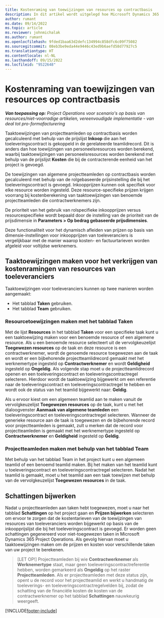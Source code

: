 ```yaml
---
title: Kostenraming van toewijzingen van resources op contractbasis
description: In dit artikel wordt uitgelegd hoe Microsoft Dynamics 365 Project Operations kostenraming berekent van toewijzingen van resources op contractbasis.
author: rumant
ms.date: 09/14/2022
ms.topic: article
ms.reviewer: johnmichalak
ms.author: rumant
ms.openlocfilehash: 9fded1baa63d2defc134994c858dfc6c09f75082
ms.sourcegitcommit: 08eb3be9eda44e9446c43ed9b6aefd58d77927c5
ms.translationtype: HT
ms.contentlocale: nl-NL
ms.lasthandoff: 09/15/2022
ms.locfileid: "9522648"
---
```

# <a name="cost-estimation-of-subcontracted-resource-assignments"></a>Kostenraming van toewijzingen van resources op contractbasis

_**Van toepassing op:** Project Operations voor scenario's op basis van resources/niet-voorradige artikelen, vereenvoudigde implementatie - van deal tot pro-formafacturering_

Taaktoewijzingen van projectteamleden op contractbasis worden gecalculeerd met behulp van de prijslijst **Inkoop** die aan het toeleveringscontract is gekoppeld in de gerelateerde teamlidrecord. Dit is anders dan hoe toewijzingen van personeelsresources worden berekend, waarbij taaktoewijzingen van personeelsresources worden berekend met behulp van de prijslijst **Kosten** die bij de contracterende eenheid van het project is gevoegd. 

De toewijzingen van algemene projectteamleden op contractbasis worden gecalculeerd met behulp van de rolgebaseerde prijsinstelling die bij het toeleveringscontract is gevoegd. Inkoopprijzen kunnen ook specifiek voor elke resource worden ingesteld. Deze resource-specifieke prijzen krijgen voorrang bij kostenberekening van taaktoewijzingen van benoemde projectteamleden die contractwerknemers zijn. 

De prioriteit van het gebruik van rolspecifieke inkoopprijzen versus resourcespecifieke wordt bepaald door de instelling van de prioriteit van de prijsdimensie in **Parameters > Op bedrag gebaseerde prijsdimensies**.

Deze functionaliteit voor het dynamisch afleiden van prijzen op basis van dimensie-instellingen voor inkoopprijzen van toeleveranciers is vergelijkbaar met de manier waarop kosten- en factuurtarieven worden afgeleid voor voltijdse werknemers. 

## <a name="creating-task-assignments-for-getting-cost-estimates-of-subcontractor-resources"></a>Taaktoewijzingen maken voor het verkrijgen van kostenramingen van resources van toeleveranciers

Taaktoewijzingen voor toeleveranciers kunnen op twee manieren worden aangemaakt: 
- Het tabblad **Taken** gebruiken.
- Het tabblad **Team** gebruiken.

### <a name="creating-resources-assignments-using-the-tasks-tab"></a>Resourcetoewijzingen maken met het tabblad Taken
Met de lijst **Resources** in het tabblad **Taken** voor een specifieke taak kunt u een taaktoewijzing maken voor een benoemde resource of een algemene resource. Als u een benoemde resource selecteert uit de vervolgkeuzelijst **Toegewezen resources** op de taak en deze resource is een contractwerknemer, wordt de genoemde resource toegewezen aan de taak en wordt er een bijbehorende projectteamlidrecord gemaakt met het werknemertype ingesteld op **Contractwerknemer** en wordt **Geldigheid** ingesteld op **Ongeldig**. Als volgende stap moet u de projectteamlidrecord openen en een toeleveringscontract en toeleveringscontractregel selecteren. Hierdoor wordt de taaktoewijzing bijgewerkt om een referentie naar de toeleveringscontract en toeleveringscontractregel te hebben en wordt ook de status van het teamlid bijgewerkt naar: **Geldig**.

Als u ervoor kiest om een algemeen teamlid aan te maken vanuit de vervolgkeuzelijst **Toegewezen resources** op de taak, kunt u met het dialoogvenster **Aanmaak van algemene teamleden** een toeleveringscontract en toeleveringscontractregel selecteren. Wanneer de generieke resource aan de taak is toegewezen en de bijbehorende record voor projectteamleden is gemaakt, zult u merken dat de record voor projectteamleden is gemaakt met het werknemertype ingesteld op **Contractwerknemer** en **Geldigheid** ingesteld op **Geldig**.

### <a name="creating-project-team-members-using-the-team-tab"></a>Projectteamleden maken met behulp van het tabblad Team
Met behulp van het tabblad Team in het project kunt u een algemeen teamlid of een benoemd teamlid maken. Bij het maken van het teamlid kunt u toeleveringscontract en toeleveringscontractregel selecteren. Nadat het teamlid is gemaakt, moet u het teamlid aan een taak toewijzen met behulp van de vervolgkeuzelijst **Toegewezen resources** in de taak. 

## <a name="updating-estimates"></a>Schattingen bijwerken
Nadat u projectteamleden aan taken hebt toegewezen, moet u naar het tabblad **Schattingen** op het project gaan en **Prijzen bijwerken** selecteren om ervoor te zorgen dat de kostentarieven van de toewijzingen van resources van toeleveranciers worden bijgewerkt op basis van de inkoopprijslijst die bij het toeleveringscontract is gevoegd. Er worden geen schattingen gegenereerd voor niet-toegewezen taken in Microsoft Dynamics 365 Project Operations. Als gevolg hiervan moet u taaktoewijzingen maken om de prijzen en kosten voor verschillende taken van uw project te berekenen. 

> [LET OP!] Projectteamleden bij wie **Contractwerknemer** als **Werknemertype** staat, maar geen toeleveringscontractreferentie hebben, worden gemarkeerd als **Ongeldig** op het raster **Projectteamleden**. Als er projectteamleden met deze status zijn, opent u de record voor het projectteamlid en werkt u handmatig de toeleverings- en toeleveringscontractregelvelden bij, zodat de schatting van de financiële kosten de kosten van de contractwerknemer op het tabblad **Schattingen** nauwkeurig weergeeft. 


[!INCLUDE[footer-include](../../includes/footer-banner.md)]
